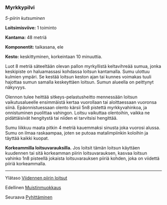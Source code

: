 ### Myrkkypilvi

*5-piirin kutsuminen*

**Loitsimisviive:** 1 toiminto

**Kantama:** 48 metriä

**Komponentit:** taikasana, ele

**Kesto:** keskittyminen, korkeintaan 10 minuuttia.

Luot 8 metriä säteeltään olevan pallon myrkyllistä keltavihreää sumua, jonka keskipiste on haluamassasi kohdassa loitsun kantamalla. Sumu ulottuu kulmien ympäri. Se kestää loitsun keston ajan tai kunnes voimakas tuuli hajottaa sumun samalla keskeyttäen loitsun. Sumun alueella on peittynyt näkyvyys.

Olennon tulee heittää sitkeys-pelastusheitto mennessään loitsun vaikutusalueelle ensimmäistä kertaa vuorollaan tai aloittaessaan vuoronsa siinä. Epäonnistuessaan olento kärsii 5n8 pistettä myrkkyvahinkoa, ja onnistuminen puolittaa vahingon. Loitsu vaikuttaa olentoihin, vaikka ne pidättäisivät hengitystä tai niiden ei tarvitsisi hengittää.

Sumu liikkuu maata pitkin 4 metriä kauemmaksi sinusta joka vuorosi alussa. Sumu on ilmaa raskaampaa, joten se putoaa matalimpiinkin koloihin ja täyttää kaikki kuopat.

**Korkeammilla loitsuvarauksilla.** Jos loitsit tämän loitsun käyttäen kuudennen tai sitä korkeamman piirin loitsuvarauksen, kasvaa loitsun vahinko 1n8 pisteellä jokaista loitsuvarauksen piiriä kohden, joka on viidettä piiriä korkeammalla.

---

Ylätaso [Viidennen piirin loitsut](5_piirin_loitsut.md)

Edellinen [Muistinmuokkaus](Muistinmuokkaus.md)

Seuraava [Pyhittäminen](Pyhittäminen.md)

